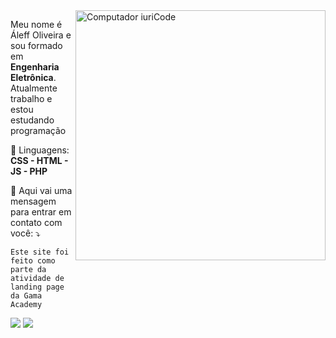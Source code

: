<img src="https://raw.githubusercontent.com/MicaelliMedeiros/micaellimedeiros/master/image/computer-illustration.png" min-width="400px" max-width="400px" width="400px" align="right" alt="Computador iuriCode">

<p align="left"> 
  Meu nome é Áleff Oliveira e sou formado em <strong>Engenharia Eletrônica</strong>.<br>
  Atualmente trabalho e estou estudando programação
</p>

<p align="left">
  🦄 Linguagens: <strong> CSS - HTML - JS - PHP</strong>
</p>

<p align="left">
  💌 Aqui vai uma mensagem para entrar em contato com você: ⤵️

    Este site foi feito como parte da atividade de landing page da Gama Academy

</p>

<p align="left">
  <a href="#" alt="Gmail">
  <img src="https://img.shields.io/badge/-Gmail-FF0000?style=flat-square&labelColor=FF0000&logo=gmail&logoColor=white&link=aleff.a.s.o@gmail.com" /></a>

  <a href="#" alt="Linkedin">
  <img src="https://img.shields.io/badge/-Linkedin-0e76a8?style=flat-square&logo=Linkedin&logoColor=white&link=linkedin.com/in/aleffaso" /></a>
</p>  

